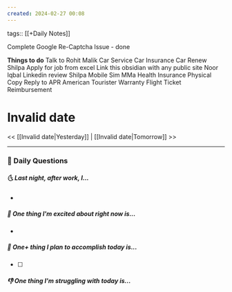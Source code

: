 ```yaml
---
created: 2024-02-27 00:08
---
```

tags:: [[+Daily Notes]]

Complete Google Re-Captcha Issue - done

**Things to do**
Talk to Rohit Malik
Car Service
Car Insurance
Car Renew 
Shilpa Apply for job from excel
Link this obsidian with any public site
Noor Iqbal Linkedin review
Shilpa Mobile Sim
MMa Health Insurance Physical Copy
Reply to APR
American Tourister Warranty
Flight Ticket Reimbursement


# Invalid date

<< [[Invalid date|Yesterday]] | [[Invalid date|Tomorrow]] >>

---
### 📅 Daily Questions
##### 🌜 Last night, after work, I...
- 

##### 🙌 One thing I'm excited about right now is...
- 

##### 🚀 One+ thing I plan to accomplish today is...
- [ ] 

##### 👎 One thing I'm struggling with today is...
